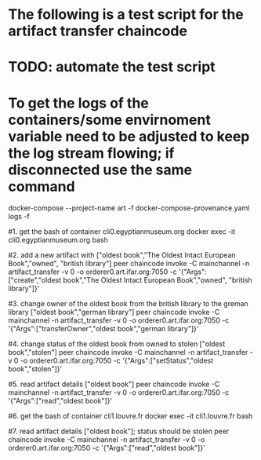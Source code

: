 # The following is a test script for the artifact transfer chaincode
# TODO: automate the test script

# To get the logs of the containers/some envirnoment variable need to be adjusted to keep the log stream flowing; if disconnected use the same command
docker-compose --project-name art -f docker-compose-provenance.yaml logs -f

#1. get the bash of container cli0.egyptianmuseum.org 
docker exec -it cli0.egyptianmuseum.org bash

#2. add a new artifact with ["oldest book","The Oldest Intact European Book","owned", "british library"]
peer chaincode invoke -C mainchannel -n artifact_transfer -v 0 -o orderer0.art.ifar.org:7050 -c '{"Args":["create","oldest book","The Oldest Intact European Book","owned", "british library"]}'

#3. change owner of the oldest book from the british library to the greman library ["oldest book","german library"]
peer chaincode invoke -C mainchannel -n artifact_transfer -v 0 -o orderer0.art.ifar.org:7050 -c '{"Args":["transferOwner","oldest book","german library"]}'

#4. change status of the oldest book from owned to stolen ["oldest book","stolen"]
peer chaincode invoke -C mainchannel -n artifact_transfer -v 0 -o orderer0.art.ifar.org:7050 -c '{"Args":["setStatus","oldest book","stolen"]}'

#5. read artifact details ["oldest book"]
peer chaincode invoke -C mainchannel -n artifact_transfer -v 0 -o orderer0.art.ifar.org:7050 -c '{"Args":["read","oldest book"]}'

#6. get the bash of container cli1.louvre.fr 
docker exec -it cli1.louvre.fr bash

#7. read artifact details ["oldest book"]; status should be stolen
peer chaincode invoke -C mainchannel -n artifact_transfer -v 0 -o orderer0.art.ifar.org:7050 -c '{"Args":["read","oldest book"]}'